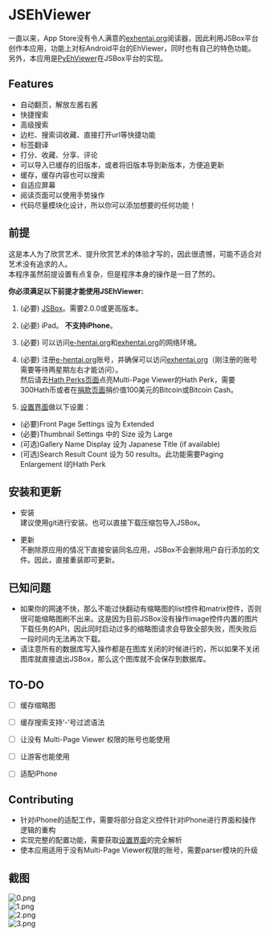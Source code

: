 # JSEhViewer

一直以来，App Store没有令人满意的[exhentai.org](https://exhentai.org)阅读器，因此利用JSBox平台创作本应用，功能上对标Android平台的EhViewer，同时也有自己的特色功能。  
另外，本应用是[PyEhViewer](https://github.com/Gandum2077/PyEhViewer)在JSBox平台的实现。

## Features

- 自动翻页，解放左酱右酱
- 快捷搜索
- 高级搜索
- 边栏、搜索词收藏、直接打开url等快捷功能
- 标签翻译
- 打分、收藏、分享、评论
- 可以导入已缓存的旧版本，或者将旧版本导到新版本，方便追更新
- 缓存，缓存内容也可以搜索
- 自适应屏幕
- 阅读页面可以使用手势操作
- 代码尽量模块化设计，所以你可以添加想要的任何功能！

## 前提

这是本人为了欣赏艺术、提升欣赏艺术的体验才写的，因此很遗憾，可能不适合对艺术没有追求的人。  
本程序虽然前提设置有点复杂，但是程序本身的操作是一目了然的。

**你必须满足以下前提才能使用JSEhViewer:**

1. (必要) [JSBox](https://apps.apple.com/us/app/jsbox-learn-to-code/id1312014438)。需要2.0.0或更高版本。
2. (必要) iPad。 **不支持iPhone**。
3. (必要) 可以访问[e-hentai.org](https://e-hentai.org)和[exhentai.org](https://exhentai.org)的网络环境。
4. (必要) 注册[e-hentai.org](https://e-hentai.org)账号，并确保可以访问[exhentai.org](https://exhentai.org)（刚注册的账号需要等待两星期左右才能访问）。  
然后请去[Hath Perks页面](https://e-hentai.org/hathperks.php)点亮Multi-Page Viewer的Hath Perk，需要300Hath币或者在[捐款页面](https://e-hentai.org/bitcoin.php)捐价值100美元的Bitcoin或Bitcoin Cash。  

5. [设置界面](https://exhentai.org/uconfig.php)做以下设置：

- (必要)Front Page Settings 设为 Extended
- (必要)Thumbnail Settings 中的 Size 设为 Large
- (可选)Gallery Name Display 设为 Japanese Title (if available)
- (可选)Search Result Count 设为 50 results。此功能需要Paging Enlargement I的Hath Perk

## 安装和更新

- 安装  
建议使用git进行安装。也可以直接下载压缩包导入JSBox。

- 更新  
不删除原应用的情况下直接安装同名应用，JSBox不会删除用户自行添加的文件。因此，直接重装即可更新。

## 已知问题

- 如果你的网速不快，那么不能过快翻动有缩略图的list控件和matrix控件，否则很可能缩略图刷不出来。这是因为目前JSBox没有操作image控件内置的图片下载任务的API，因此同时启动过多的缩略图请求会导致全部失败，而失败后一段时间内无法再次下载。
- 请注意所有的数据库写入操作都是在图库关闭的时候进行的，所以如果不关闭图库就直接退出JSBox，那么这个图库就不会保存到数据库。

## TO-DO

- [ ] 缓存缩略图
- [ ] 缓存搜索支持‘-’号过滤语法
- [ ] 让没有 Multi-Page Viewer 权限的账号也能使用
- [ ] 让游客也能使用
- [ ] 适配iPhone


## Contributing
- 针对iPhone的适配工作，需要将部分自定义控件针对iPhone进行界面和操作逻辑的重构
- 实现完整的配置功能，需要获取[设置界面](https://exhentai.org/uconfig.php)的完全解析
- 使本应用适用于没有Multi-Page Viewer权限的账号，需要parser模块的升级

## 截图
![0.png](https://github.com/Gandum2077/JSEhViewer/blob/master/assets/screenshots/0.png)  
![1.png](https://github.com/Gandum2077/JSEhViewer/blob/master/assets/screenshots/1.png)  
![2.png](https://github.com/Gandum2077/JSEhViewer/blob/master/assets/screenshots/2.png)  
![3.png](https://github.com/Gandum2077/JSEhViewer/blob/master/assets/screenshots/3.png)
